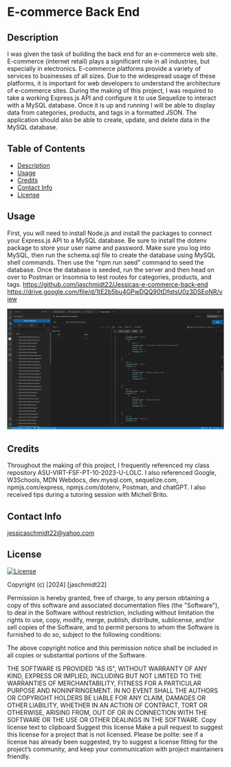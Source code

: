 # E-commerce Back End

## Description

I was given the task of building the back end for an e-commerce web site. E-commerce (internet retail) plays a significant role in all industries, but especially in electronics. E-commerce platforms provide a variety of services to businesses of all sizes. Due to the widespread usage of these platforms, it is important for web developers to understand the architecture of e-commerce sites. During the making of this project, I was required to take a working Express.js API and configure it to use Sequelize to interact with a MySQL database. Once it is up and running I will be able to display data from categories, products, and tags in a formatted JSON. The application should also be able to create, update, and delete data in the MySQL database.

## Table of Contents

- [Description](#description)
- [Usage](#usage)
- [Credits](#credits)
- [Contact Info](#contact-info)
- [License](#license)

## Usage

First, you will need to install Node.js and install the packages to connect your Express.js API to a MySQL database. Be sure to install the dotenv package to store your user name and password. Make sure you log into MySQL, then run the schema.sql file to create the database using MySQL shell commands. Then use the "npm run seed" command to seed the database. Once the database is seeded, run the server and then head on over to Postman or Insomnia to test routes for categories, products, and tags.
https://github.com/jaschmidt22/Jessicas-e-commerce-back-end
https://drive.google.com/file/d/1tE2b5bu4GPwDQQ90tDfqtsU0z3DSEoNR/view

![Alt text](image.png)

## Credits

Throughout the making of this project, I frequently referenced my class repository ASU-VIRT-FSF-PT-10-2023-U-LOLC. I also referenced Google, W3Schools, MDN Webdocs, dev.mysql.com, sequelize.com, npmjs.com/express, npmjs.com/dotenv, Postman, and chatGPT. I also received tips during a tutoring session with Michell Brito. 

## Contact Info

jessicaschmidt22@yahoo.com

## License

[![License](https://img.shields.io/badge/License-MIT-green.svg)](https://choosealicense.com/licenses/mit/)

Copyright (c) [2024] [jaschmidt22]

Permission is hereby granted, free of charge, to any person obtaining a copy of this software and associated documentation files (the "Software"), to deal in the Software without restriction, including without limitation the rights to use, copy, modify, merge, publish, distribute, sublicense, and/or sell copies of the Software, and to permit persons to whom the Software is furnished to do so, subject to the following conditions:

The above copyright notice and this permission notice shall be included in all copies or substantial portions of the Software.

THE SOFTWARE IS PROVIDED "AS IS", WITHOUT WARRANTY OF ANY KIND, EXPRESS OR IMPLIED, INCLUDING BUT NOT LIMITED TO THE WARRANTIES OF MERCHANTABILITY, FITNESS FOR A PARTICULAR PURPOSE AND NONINFRINGEMENT. IN NO EVENT SHALL THE AUTHORS OR COPYRIGHT HOLDERS BE LIABLE FOR ANY CLAIM, DAMAGES OR OTHER LIABILITY, WHETHER IN AN ACTION OF CONTRACT, TORT OR OTHERWISE, ARISING FROM, OUT OF OR IN CONNECTION WITH THE SOFTWARE OR THE USE OR OTHER DEALINGS IN THE SOFTWARE. Copy license text to clipboard Suggest this license Make a pull request to suggest this license for a project that is not licensed. Please be polite: see if a license has already been suggested, try to suggest a license fitting for the project’s community, and keep your communication with project maintainers friendly.
